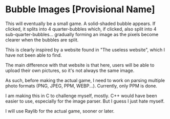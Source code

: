 # Bubble Images [Provisional Name]
This will eventually be a small game. A solid-shaded bubble appears. If clicked, it splits into 4 quarter-bubbles which, if clicked, also split into 4 sub-quarter-bubbles... gradually forming an image as the pixels become clearer when the bubbles are split.

This is clearly inspired by a website found in "The useless website", which I have not been able to find.

The main difference with that website is that here, users will be able to upload their own pictures, so it's not always the same image.

As such, before making the actual game, I need to work on parsing multiple photo formats (PNG, JPEG, PPM, WEBP...). Currently, only PPM is done.

I am making this in C to challenge myself, mostly. C++ would have been easier to use, especially for the image parser. But I guess I just hate myself.

I will use Raylib for the actual game, sooner or later.